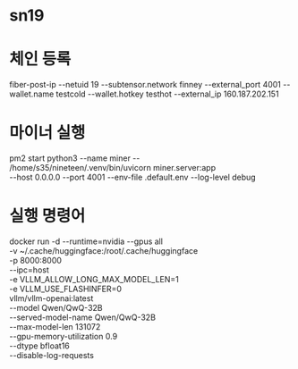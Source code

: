 # sn19

# 체인 등록
fiber-post-ip --netuid 19 --subtensor.network finney --external_port 4001 --wallet.name testcold --wallet.hotkey testhot --external_ip 160.187.202.151

# 마이너 실행
pm2 start python3 --name miner -- \
  /home/s35/nineteen/.venv/bin/uvicorn miner.server:app \
  --host 0.0.0.0 --port 4001 --env-file .default.env --log-level debug

# 실행 명령어 
docker run -d --runtime=nvidia --gpus all \
  -v ~/.cache/huggingface:/root/.cache/huggingface \
  -p 8000:8000 \
  --ipc=host \
  -e VLLM_ALLOW_LONG_MAX_MODEL_LEN=1 \
  -e VLLM_USE_FLASHINFER=0 \
  vllm/vllm-openai:latest \
  --model Qwen/QwQ-32B \
  --served-model-name Qwen/QwQ-32B \
  --max-model-len 131072 \
  --gpu-memory-utilization 0.9 \
  --dtype bfloat16 \
  --disable-log-requests



